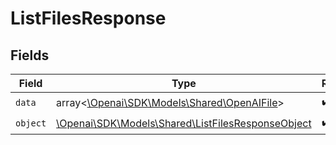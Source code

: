 # ListFilesResponse


## Fields

| Field                                                                                               | Type                                                                                                | Required                                                                                            | Description                                                                                         |
| --------------------------------------------------------------------------------------------------- | --------------------------------------------------------------------------------------------------- | --------------------------------------------------------------------------------------------------- | --------------------------------------------------------------------------------------------------- |
| `data`                                                                                              | array<[\Openai\SDK\Models\Shared\OpenAIFile](../../Models/Shared/OpenAIFile.md)>                    | :heavy_check_mark:                                                                                  | N/A                                                                                                 |
| `object`                                                                                            | [\Openai\SDK\Models\Shared\ListFilesResponseObject](../../Models/Shared/ListFilesResponseObject.md) | :heavy_check_mark:                                                                                  | N/A                                                                                                 |
